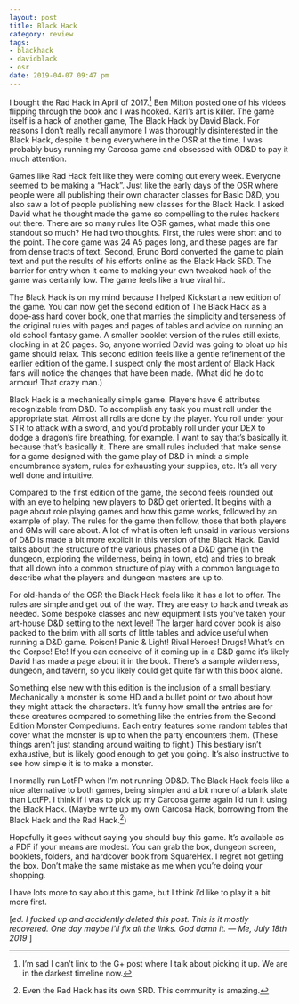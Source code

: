 ```yaml
---
layout: post
title: Black Hack
category: review
tags:
- blackhack
- davidblack
- osr
date: 2019-04-07 09:47 pm
---
```


I bought the Rad Hack in April of 2017.[^1] Ben Milton posted one of his videos flipping through the book and I was hooked. Karl’s art is killer. The game itself is a hack of another game, The Black Hack by David Black. For reasons I don’t really recall anymore I was thoroughly disinterested in the Black Hack, despite it being everywhere in the OSR at the time. I was probably busy running my Carcosa game and obsessed with OD&D to pay it much attention.

Games like Rad Hack felt like they were coming out every week. Everyone seemed to be making a “Hack”. Just like the early days of the OSR where people were all publishing their own character classes for Basic D&D, you also saw a lot of people publishing new classes for the Black Hack. I asked David what he thought made the game so compelling to the rules hackers out there. There are so many rules lite OSR games, what made this one standout so much? He had two thoughts. First, the rules were short and to the point. The core game was 24 A5 pages long, and these pages are far from dense tracts of text. Second, Bruno Bord converted the game to plain text and put the results of his efforts online as the Black Hack SRD. The barrier for entry when it came to making your own tweaked hack of the game was certainly low. The game feels like a true viral hit.

The Black Hack is on my mind because I helped Kickstart a new edition of the game. You can now get the second edition of The Black Hack as a dope-ass hard cover book, one that marries the simplicity and terseness of the original rules with pages and pages of tables and advice on running an old school fantasy game. A smaller booklet version of the rules still exists, clocking in at 20 pages. So, anyone worried David was going to bloat up his game should relax. This second edition feels like a gentle refinement of the earlier edition of the game. I suspect only the most ardent of Black Hack fans will notice the changes that have been made. (What did he do to armour! That crazy man.)

Black Hack is a mechanically simple game. Players have 6 attributes recognizable from D&D. To accomplish any task you must roll under the appropriate stat. Almost all rolls are done by the player. You roll under your STR to attack with a sword, and you’d probably roll under your DEX to dodge a dragon’s fire breathing, for example. I want to say that’s basically it, because that’s basically it. There are small rules included that make sense for a game designed with the game play of D&D in mind: a simple encumbrance system, rules for exhausting your supplies, etc. It’s all very well done and intuitive.

Compared to the first edition of the game, the second feels rounded out with an eye to helping new players to D&D get oriented. It begins with a page about role playing games and how this game works, followed by an example of play. The rules for the game then follow, those that both players and GMs will care about. A lot of what is often left unsaid in various versions of D&D is made a bit more explicit in this version of the Black Hack. David talks about the structure of the various phases of a D&D game (in the dungeon, exploring the wilderness, being in town, etc) and tries to break that all down into a common structure of play with a common language to describe what the players and dungeon masters are up to.

For old-hands of the OSR the Black Hack feels like it has a lot to offer. The rules are simple and get out of the way. They are easy to hack and tweak as needed. Some bespoke classes and new equipment lists you’ve taken your art-house D&D setting to the next level! The larger hard cover book is also packed to the brim with all sorts of little tables and advice useful when running a D&D game. Poison! Panic & Light! Rival Heroes! Drugs! What’s on the Corpse! Etc! If you can conceive of it coming up in a D&D game it’s likely David has made a page about it in the book. There’s a sample wilderness, dungeon, and tavern, so you likely could get quite far with this book alone.

Something else new with this edition is the inclusion of a small bestiary. Mechanically a monster is some HD and a bullet point or two about how they might attack the characters. It’s funny how small the entries are for these creatures compared to something like the entries from the Second Edition Monster Compediums. Each entry features some random tables that cover what the monster is up to when the party encounters them. (These things aren’t just standing around waiting to fight.) This bestiary isn’t exhaustive, but is likely good enough to get you going. It’s also instructive to see how simple it is to make a monster.

I normally run LotFP when I’m not running OD&D. The Black Hack feels like a nice alternative to both games, being simpler and a bit more of a blank slate than LotFP. I think if I was to pick up my Carcosa game again I’d run it using the Black Hack. (Maybe write up my own Carcosa Hack, borrowing from the Black Hack and the Rad Hack.[^2])

Hopefully it goes without saying you should buy this game. It’s available as a PDF if your means are modest. You can grab the box, dungeon screen, booklets, folders, and hardcover book from SquareHex. I regret not getting the box. Don’t make the same mistake as me when you’re doing your shopping.

I have lots more to say about this game, but I think i’d like to play it a bit more first.

[^1]: I’m sad I can’t link to the G+ post where I talk about picking it up. We are in the darkest timeline now.
[^2]: Even the Rad Hack has its own SRD. This community is amazing.

[_ed. I fucked up and accidently deleted this post. This is it mostly recovered. One day maybe i'll fix all the links. God damn it. — Me, July 18th 2019_ ]